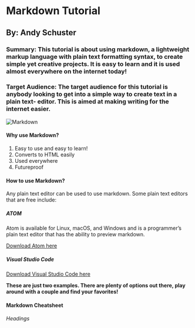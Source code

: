 # Markdown Tutorial 
## By: Andy Schuster

### Summary: This tutorial is about using markdown, a lightweight markup language with plain text formatting syntax, to create simple yet creative projects. It is easy to learn and it is used almost everywhere on the internet today!

### Target Audience: The target audience for this tutorial is anybody looking to get into a simple way to create text in a plain text- editor. This is aimed at making writing for the internet easier. 

![Markdown](https://upload.wikimedia.org/wikipedia/commons/4/48/Markdown-mark.svg)

#### Why use Markdown?
1. Easy to use and easy to learn!
2. Converts to HTML easily
3. Used everywhere
4. Futureproof

#### How to use Markdown?
Any plain text editor can be used to use markdown. 
Some plain text editors that are free include: 
##### __ATOM__
Atom is available for Linux, macOS, and Windows and is a programmer’s plain text editor that has the ability to preview markdown.

  [Download Atom here](https://flight-manual.atom.io/getting-started/sections/installing-atom/)

##### __Visual Studio Code__

  [Download Visual Studio Code here](https://code.visualstudio.com/)

**These are just two examples. There are plenty of options out there, play around with a couple and find your favorites!**

#### Markdown Cheatsheet
###### Headings
